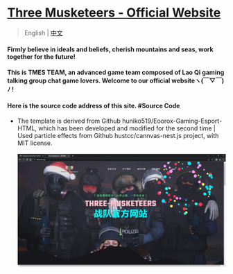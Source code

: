# [ Three Musketeers - Official Website ](https://tmes.eu.org/)
> English | [中文](README_CN.md)
#### Firmly believe in ideals and beliefs, cherish mountains and seas, work together for the future!   
#### This is TMES TEAM, an advanced game team composed of Lao Qi gaming talking group chat game lovers. Welcome to our official websiteヽ(￣▽￣)ﾉ !
#### Here is the source code address of this site.   #Source Code
- The template is derived from Github huniko519/Eoorox-Gaming-Esport-HTML, which has been developed and modified for the second time | Used particle effects from Github hustcc/cannvas-nest.js project, with MIT license. <br><br>
[![Index](img/blog/inner_b1.webp "Index")](https://tmes.eu.org/)



